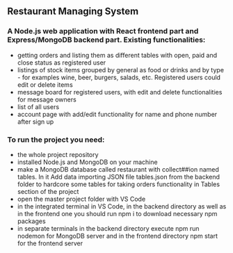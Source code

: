 ## Restaurant Managing System 

### A Node.js web application with React frontend part and Express/MongoDB backend part. Existing functionalities: 
- getting orders and listing them as different tables with open, paid and close status as registered user
- listings of stock items grouped by general as food or drinks and by type - for examples wine, beer, burgers, salads, etc. Registered users could edit or delete items
- message board for registered users, with edit and delete functionalities for message owners
- list of all users
- account page with add/edit functionality for name and phone number after sign up

### To run the project you need:
- the whole project repository
- installed Node.js and MongoDB on your machine
- make a MongoDB database called restaurant with collect##ion named tables. In it Add data importing JSON file tables.json from the backend folder to hardcore some tables for taking orders functionality in Tables section of the project
- open the master project folder with VS Code
- in the integrated terminal in VS Code, in the backend directory as well as in the frontend one you should run npm i to download necessary npm packages
- in separate terminals in the backend directory execute npm run nodemon for MongoDB server and in the frontend directory npm start for the frontend server
